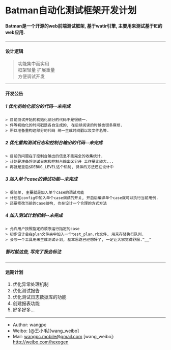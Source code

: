Batman自动化测试框架开发计划
============================

#### Batman是一个开源的web前端测试框架, 基于watir引擎, 主要用来测试基于IE的web应用.
___________________________________________________________
#### 设计逻辑  

> 功能集中而实用  
> 框架轻量 扩展重量  
> 方便调试开发  
___________________________________________________________
#### 开发公告
##### 1 优化初始化部分的代码--未完成  

    > 目前测试开始的初始化部分的代码不是很统一.  
    > 件等初始化的时间戳是各自生成的, 在后续阅读的时候也很多麻烦.  
    > 所以准备重构这部分的代码 统一生成时间戳以及文件名等.  

##### 2 优化重构测试日志和控制台输出的代码--未完成  
    > 目前的问题在于控制台输出的信息不能完全的收集统计.  
    > 计划是准备将测试日志和控制台输出区分开 工作量比较大...  
    > 再就是重启$DEBUG_LEVEL这个机制, 具体的方法还在设计中  

##### 3 加入单个case的调试功能--未完成  
    > 很简单, 主要就是加入单个case的调试功能  
    > 计划在config中加入单个case调试的开关, 开启后编译单个case就可以执行当前用例.  
    > 还要修改当前的case结构, 也在设计一个合理的方式方法  

##### 4 加入测试计划机制--未完成  

    > 允许用户按照指定的顺序运行指定的case  
    > 初步设计会在plan文件夹中加入一个test_plan.rb文件, 用来存储执行队列.  
    > 会写一个工具用来生成测试计划, 基本思路已经想好了, 一定让大家觉得舒服.^__^     

##### 暂时就这些, 写完了我会标注  
___________________________________________________________
#### 远期计划  
1. 优化异常处理机制  
2. 优化测试报告  
3. 优化测试日志数据库的功能  
4. 创建报表功能   
5. 好多好多...  
___________________________________________________________
- Author: wangpc
- Weibo: [@王小毛][wang_weibo]
- Mail: wangpc.mobile@gmail.com
[wang_weibo]: http://weibo.com/hexogen 

